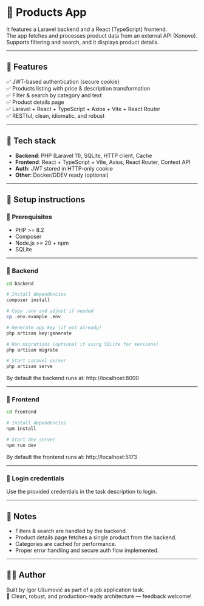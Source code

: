 # 🛒 Products App

It features a Laravel backend and a React (TypeScript) frontend. \
The app fetches and processes product data from an external API (Konovo).\
Supports filtering and search, and it displays product details.

---

## 🚀 Features

✅ JWT-based authentication (secure cookie)\
✅ Products listing with price & description transformation\
✅ Filter & search by category and text\
✅ Product details page\
✅ Laravel + React + TypeScript + Axios + Vite + React Router\
✅ RESTful, clean, idiomatic, and robust

---

## 🧰 Tech stack

- **Backend**: PHP (Laravel 11), SQLite, HTTP client, Cache
- **Frontend**: React + TypeScript + Vite, Axios, React Router, Context API
- **Auth**: JWT stored in HTTP-only cookie
- **Other**: Docker/DDEV ready (optional)

---

## 📝 Setup instructions

### 📄 Prerequisites

- PHP >= 8.2
- Composer
- Node.js >= 20 + npm
- SQLite

---

### 🔷 Backend

```bash
cd backend

# Install dependencies
composer install

# Copy .env and adjust if needed
cp .env.example .env

# Generate app key (if not already)
php artisan key:generate

# Run migrations (optional if using SQLite for sessions)
php artisan migrate

# Start Laravel server
php artisan serve
```

By default the backend runs at:
http://localhost:8000

---

### 🔷 Frontend

```bash
cd frontend

# Install dependencies
npm install

# Start dev server
npm run dev
```

By default the frontend runs at:
http://localhost:5173

---

### 🔗 Login credentials

Use the provided credentials in the task description to login.

---

## 🧹 Notes

- Filters & search are handled by the backend.
- Product details page fetches a single product from the backend.
- Categories are cached for performance.
- Proper error handling and secure auth flow implemented.

---

## 👨‍💻 Author

Built by Igor Ušumović as part of a job application task.\
💼 Clean, robust, and production-ready architecture — feedback welcome!
